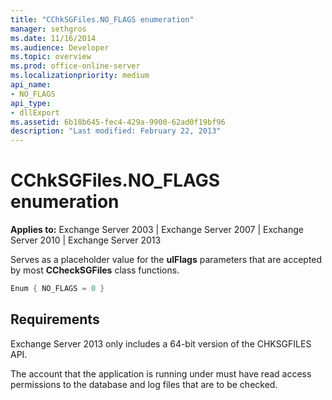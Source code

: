 ```yaml
---
title: "CChkSGFiles.NO_FLAGS enumeration"
manager: sethgros
ms.date: 11/16/2014
ms.audience: Developer
ms.topic: overview
ms.prod: office-online-server
ms.localizationpriority: medium
api_name:
- NO_FLAGS
api_type:
- dllExport
ms.assetid: 6b18b645-fec4-429a-9900-62ad0f19bf96
description: "Last modified: February 22, 2013"
---
```


# CChkSGFiles.NO_FLAGS enumeration

**Applies to:** Exchange Server 2003 | Exchange Server 2007 | Exchange Server 2010 | Exchange Server 2013
  
Serves as a placeholder value for the **ulFlags** parameters that are accepted by most **CCheckSGFiles** class functions. 
  
```cs
Enum { NO_FLAGS = 0 }

```

## Requirements

Exchange Server 2013 only includes a 64-bit version of the CHKSGFILES API.
  
The account that the application is running under must have read access permissions to the database and log files that are to be checked.
  

